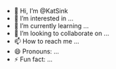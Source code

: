 - 👋 Hi, I’m @KatSink
- 👀 I’m interested in ...
- 🌱 I’m currently learning ...
- 💞️ I’m looking to collaborate on ...
- 📫 How to reach me ...
- 😄 Pronouns: ...
- ⚡ Fun fact: ...

<!---
KatSink/KatSink is a ✨ special ✨ repository because its `README.md` (this file) appears on your GitHub profile.
You can click the Preview link to take a look at your changes.
--->
